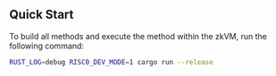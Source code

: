 ## Quick Start

To build all methods and execute the method within the zkVM, run the following
command:

```bash
RUST_LOG=debug RISC0_DEV_MODE=1 cargo run --release
```
